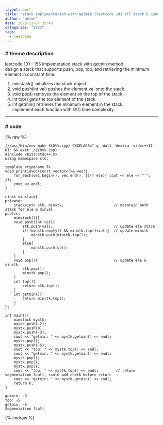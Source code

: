 ```yaml
---
layout: post
title: "stack implementation with getmin (leetcode 101 stl stack & queue)"
author: "melon"
date: 2023-11-07 19:40
categories: "2023"
tags:
  - leetcode
---
```


### # theme description
leetcode 101 - 155 implemetation stack with getmin method:  
design a stack that supports push, pop, top, and retrieving the minimum element in constant time.  
1) minstack() initializes the stack object.  
2) void push(int val) pushes the element val onto the stack.  
3) void pop() removes the element on the top of the stack.  
4) int top() gets the top element of the stack.  
5) int getmin() retrieves the minimum element in the stack.  
implement each function with O(1) time complexity.

<hr>

### # code
{% raw %}
```text
///usr/bin/env make ${0%%.cpp} CXXFLAGS="-g -Wall -Wextra -std=c++11 -O1" && exec ./${0%%.cpp}
#include <bits/stdc++.h>
using namespace std;

template <typename T>
void print1dvec(const vector<T>& vec){
    for_each(vec.begin(), vec.end(), [](T ele){ cout << ele << " "; });
    cout << endl;
}

class minstack{
private:
    stack<int> stk, minstk;                       // maintain both stack for ele & minval
public:
    minstack(){}
    void push(int val){
        stk.push(val);                            // update ele stack
        if(!minstk.empty() && minstk.top()<val){  // update minstk
            minstk.push(minstk.top());
        }
        else{
            minstk.push(val);
        }
    }
    void pop(){                                   // update ele & minstk
        stk.pop();
        minstk.pop();
    }
    int top(){
        return stk.top();
    }
    int getmin(){
        return minstk.top();
    }
};

int main(){
    minstack mystk;
    mystk.push(-2);
    mystk.push(0);
    mystk.push(-3);
    cout << "getmin: " << mystk.getmin() << endl;
    mystk.pop();
    mystk.push(-5);
    cout << "top: " << mystk.top() << endl;
    cout << "getmin: " << mystk.getmin() << endl;
    mystk.pop();
    mystk.pop();
    mystk.pop();
    cout << "top: " << mystk.top() << endl;        // return segmentation fault, could add check before return
    cout << "getmin: " << mystk.getmin() << endl;
    return 0;
}
```
```text
getmin: -3
top: -5
getmin: -5
Segmentation fault
```
{% endraw %}
